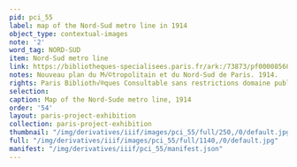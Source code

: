```yaml
---
pid: pci_55
label: map of the Nord-Sud metro line in 1914
object_type: contextual-images
note: '2'
word_tag: NORD-SUD
item: Nord-Sud metro line
link: https://bibliotheques-specialisees.paris.fr/ark:/73873/pf0000856030
notes: Nouveau plan du M√©tropolitain et du Nord-Sud de Paris. 1914.
rights: Paris Biblioth√®ques Consultable sans restrictions domaine public
selection: 
caption: Map of the Nord-Sude metro line, 1914
order: '54'
layout: paris-project-exhibition
collection: paris-project-exhibition
thumbnail: "/img/derivatives/iiif/images/pci_55/full/250,/0/default.jpg"
full: "/img/derivatives/iiif/images/pci_55/full/1140,/0/default.jpg"
manifest: "/img/derivatives/iiif/pci_55/manifest.json"
---
```

